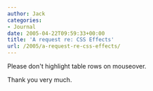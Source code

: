 ```yaml
---
author: Jack
categories:
- Journal
date: 2005-04-22T09:59:33+00:00
title: 'A request re: CSS Effects'
url: /2005/a-request-re-css-effects/
---
```


Please don't highlight table rows on mouseover.

Thank you very much.